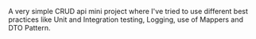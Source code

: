 A very simple CRUD api mini project where I've tried to use different best practices like Unit and Integration testing, Logging, use of Mappers and DTO Pattern.
